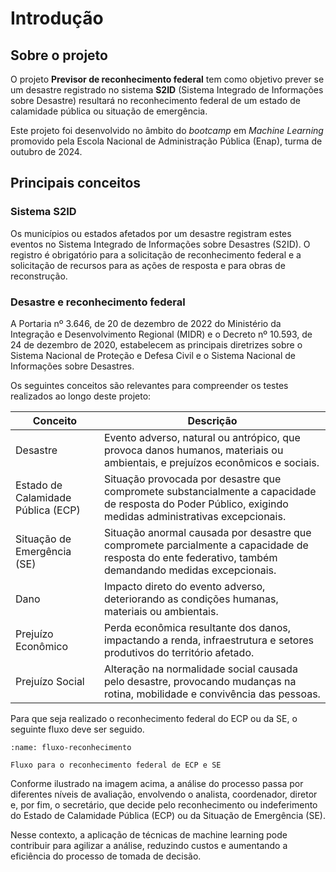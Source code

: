 # Introdução

## Sobre o projeto

O projeto **Previsor de reconhecimento federal** tem como objetivo prever se um desastre registrado no sistema **S2ID** (Sistema Integrado de Informações sobre Desastre) resultará no reconhecimento federal de um estado de calamidade pública ou situação de emergência.

Este projeto foi desenvolvido no âmbito do *bootcamp* em *Machine Learning* promovido pela Escola Nacional de Administração Pública (Enap), turma de outubro de 2024.

## Principais conceitos

### Sistema S2ID

Os municípios ou estados afetados por um desastre registram estes eventos no Sistema Integrado de Informações sobre Desastres (S2ID). O registro é obrigatório para a solicitação de reconhecimento federal e a solicitação de recursos para as ações de resposta e para obras de reconstrução.

### Desastre e reconhecimento federal

A Portaria nº 3.646, de 20 de dezembro de 2022 do Ministério da Integração e Desenvolvimento Regional (MIDR) e o Decreto nº 10.593, de 24 de dezembro de 2020, estabelecem as principais diretrizes sobre o Sistema Nacional de Proteção e Defesa Civil e o Sistema Nacional de Informações sobre Desastres.

Os seguintes conceitos são relevantes para compreender os testes realizados ao longo deste projeto:

| Conceito        | Descrição                                                                                                                                                       |
|-----------------|-----------------------------------------------------------------------------------------------------------------------------------------------------------------|
| Desastre        | Evento adverso, natural ou antrópico, que provoca danos humanos, materiais ou ambientais, e prejuízos econômicos e sociais.                                       |
| Estado de Calamidade Pública (ECP)| Situação provocada por desastre que compromete substancialmente a capacidade de resposta do Poder Público, exigindo medidas administrativas excepcionais.          |
| Situação de Emergência (SE)| Situação anormal causada por desastre que compromete parcialmente a capacidade de resposta do ente federativo, também demandando medidas excepcionais.             |
| Dano            | Impacto direto do evento adverso, deteriorando as condições humanas, materiais ou ambientais.                                                                     |
| Prejuízo Econômico | Perda econômica resultante dos danos, impactando a renda, infraestrutura e setores produtivos do território afetado.                                              |
| Prejuízo Social | Alteração na normalidade social causada pelo desastre, provocando mudanças na rotina, mobilidade e convivência das pessoas.                                        |

Para que seja realizado o reconhecimento federal do ECP ou da SE, o seguinte fluxo deve ser seguido.

```{figure} ../figures/fluxo_reconhecimento.png
:name: fluxo-reconhecimento

Fluxo para o reconhecimento federal de ECP e SE
```

Conforme ilustrado na imagem acima, a análise do processo passa por diferentes níveis de avaliação, envolvendo o analista, coordenador, diretor e, por fim, o secretário, que decide pelo reconhecimento ou indeferimento do Estado de Calamidade Pública (ECP) ou da Situação de Emergência (SE).

Nesse contexto, a aplicação de técnicas de machine learning pode contribuir para agilizar a análise, reduzindo custos e aumentando a eficiência do processo de tomada de decisão.